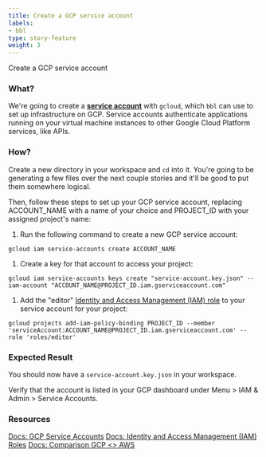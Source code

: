 ```yaml
---
title: Create a GCP service account
labels:
- bbl
type: story-feature
weight: 3
---
```


Create a GCP service account
### What?
We're going to create a **[service account](https://cloud.google.com/compute/docs/access/service-accounts)** with `gcloud`, which `bbl` can use to set up infrastructure on GCP. Service accounts authenticate applications running on your virtual machine instances to other Google Cloud Platform services, like APIs.

### How?
Create a new directory in your workspace and `cd` into it. You're going to be generating a few files over the next couple stories and it'll be good to put them somewhere logical.

Then, follow these steps to set up your GCP service account, replacing ACCOUNT_NAME with a name of your choice and PROJECT_ID with your assigned project's name:
1. Run the following command to create a new GCP service account:
```
gcloud iam service-accounts create ACCOUNT_NAME
```
1. Create a key for that account to access your project:
```
gcloud iam service-accounts keys create "service-account.key.json" --iam-account "ACCOUNT_NAME@PROJECT_ID.iam.gserviceaccount.com"
```
1. Add the "editor" [Identity and Access Management (IAM) role](https://cloud.google.com/compute/docs/access/iam) to your service account for your project:
```
gcloud projects add-iam-policy-binding PROJECT_ID --member 'serviceAccount:ACCOUNT_NAME@PROJECT_ID.iam.gserviceaccount.com' --role 'roles/editor'
```

### Expected Result
You should now have a `service-account.key.json` in your workspace.

Verify that the account is listed in your GCP dashboard under Menu > IAM & Admin > Service Accounts.

### Resources
[Docs: GCP Service Accounts](https://cloud.google.com/compute/docs/access/service-accounts)
[Docs: Identity and Access Management (IAM) Roles](https://cloud.google.com/compute/docs/access/iam)
[Docs: Comparison GCP <> AWS](https://cloud.google.com/docs/compare/aws/)